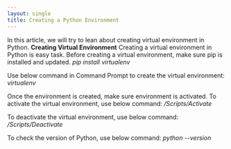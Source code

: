 ```yaml
---
layout: single
title: Creating a Python Environment
---
```

In this article, we will try to lean about creating virtual environment in Python.
**Creating Virtual Environment**
Creating a virtual environment in Python is easy task. Before creating a virtual environment, make sure pip is installed and updated.
*pip install virtualenv*

Use below command in Command Prompt to create the virtual environment:
*virtualenv <Name of the virtual environment>*

Once the environment is created, make sure environment is activated. To activate the virtual environment, use below command:
*<Path to virtual environment>/Scripts/Activate*

To deactivate the virtual environment, use below command:
*<Path to virtual environment>/Scripts/Deactivate*

To check the version of Python, use below command:
*python --version*